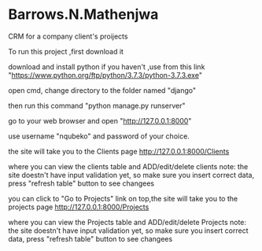 # Barrows.N.Mathenjwa
CRM for a company client's proijects


To run this project ,first download it

download and install python if you haven't ,use from this link "https://www.python.org/ftp/python/3.7.3/python-3.7.3.exe"

open cmd, change directory to the folder named "django"

then run this command "python manage.py runserver"

go to your web browser and open "http://127.0.0.1:8000"

use username "nqubeko" and password of your choice.

the site will take you to the Clients page http://127.0.0.1:8000/Clients

where you can view the clients table and ADD/edit/delete clients
note: the site doestn't have input validation yet, so make sure you insert correct data, press "refresh table" button to see changees

you can click to "Go to Projects" link on top,the site will take you to the projects page http://127.0.0.1:8000/Projects

where you can view the Projects table and ADD/edit/delete Projects
note: the site doestn't have input validation yet, so make sure you insert correct data, press "refresh table" button to see changees

